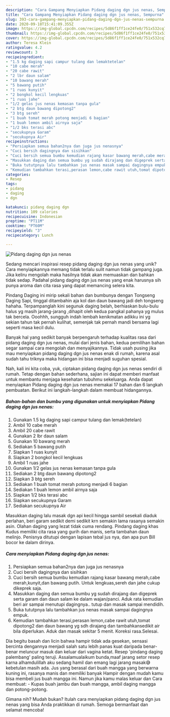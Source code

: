 ```yaml
---
description: "Cara Gampang Menyiapkan Pidang daging dgn jus nenas, Sempurna"
title: "Cara Gampang Menyiapkan Pidang daging dgn jus nenas, Sempurna"
slug: 393-cara-gampang-menyiapkan-pidang-daging-dgn-jus-nenas-sempurna
date: 2020-09-18T15:41:09.355Z
image: https://img-global.cpcdn.com/recipes/5d86f1ff1ce24fe0/751x532cq70/pidang-daging-dgn-jus-nenas-foto-resep-utama.jpg
thumbnail: https://img-global.cpcdn.com/recipes/5d86f1ff1ce24fe0/751x532cq70/pidang-daging-dgn-jus-nenas-foto-resep-utama.jpg
cover: https://img-global.cpcdn.com/recipes/5d86f1ff1ce24fe0/751x532cq70/pidang-daging-dgn-jus-nenas-foto-resep-utama.jpg
author: Teresa Klein
ratingvalue: 4.2
reviewcount: 3
recipeingredient:
- "1.5 kg daging sapi campur tulang dan lemaktetelan"
- "10 cabe merah"
- "20 cabe rawit"
- "2 lbr daun salam"
- "10 bawang merah"
- "5 bawang putih"
- "1 ruas kunyit"
- "2 bongkol kecil lengkuas"
- "1 ruas jahe"
- "1/2 gelas jus nenas kemasan tanpa gula"
- "2 btg daun bawang dipotong2"
- "3 btg sereh"
- "1 buah tomat merah potong menjadi 6 bagian"
- "1 buah lemon ambil airnya saja"
- "1/2 bks terasi abc"
- "secukupnya Garam"
- "secukupnya Air"
recipeinstructions:
- "Persiapkan semua bahan2nya dan juga jus nenasnya"
- "Cuci bersih dagingnya dan sisihkan"
- "Cuci bersih semua bumbu kemudian rajang kasar bawang merah,cabe merah,kunyit,dan bawang putih. Untuk lengkuas,sereh dan jahe cukup dikeprek saja."
- "Masukkan daging dan semua bumbu yg sudah dirajang dan digeprek serta garam dan daun salam ke dalam wajan/panci. Aduk rata kemudian beri air sampai menutupi dagingnya.. tutup dan masak sampai mendidih."
- "Buka tututpnya lalu tambahkan jus nenas masak sampai dagingnya empuk."
- "Kemudian tambahkan terasi,perasan lemon,cabe rawit utuh,tomat dipotong2 dan daun bawang yg sdh dirajang dan tambahkansedikit air bila diperlukan. Aduk dan masak sekitar 5 menit. Koreksi rasa.Selesai."
categories:
- Resep
tags:
- pidang
- daging
- dgn

katakunci: pidang daging dgn 
nutrition: 109 calories
recipecuisine: Indonesian
preptime: "PT11M"
cooktime: "PT60M"
recipeyield: "3"
recipecategory: Lunch

---
```



![Pidang daging dgn jus nenas](https://img-global.cpcdn.com/recipes/5d86f1ff1ce24fe0/751x532cq70/pidang-daging-dgn-jus-nenas-foto-resep-utama.jpg)

Sedang mencari inspirasi resep pidang daging dgn jus nenas yang unik? Cara menyiapkannya memang tidak terlalu sulit namun tidak gampang juga. Jika keliru mengolah maka hasilnya tidak akan memuaskan dan bahkan tidak sedap. Padahal pidang daging dgn jus nenas yang enak harusnya sih punya aroma dan cita rasa yang dapat memancing selera kita.

Pindang Daging ini mirip sekali bahan dan bumbunya dengan Tongseng Daging Sapi, tinggal ditambahin aja kol dan daun bawang jadi deh tongseng hahaha. Terpampanglah kini segunuk daging belah, berhiaskan bulu-bulu halus yg masih jarang-jarang ,dihapit oleh kedua pangkal pahanya yg mulus tak bercela. Ooohhh, sungguh indah lembah kenikmatan adikku ini yg sekian tahun tak pernah kulihat, semenjak tak pernah mandi bersama lagi seperti masa kecil dulu.

Banyak hal yang sedikit banyak berpengaruh terhadap kualitas rasa dari pidang daging dgn jus nenas, mulai dari jenis bahan, kedua pemilihan bahan segar sampai cara mengolah dan menyajikannya. Tidak usah pusing jika mau menyiapkan pidang daging dgn jus nenas enak di rumah, karena asal sudah tahu triknya maka hidangan ini bisa menjadi suguhan spesial.


Nah, kali ini kita coba, yuk, ciptakan pidang daging dgn jus nenas sendiri di rumah. Tetap dengan bahan sederhana, sajian ini dapat memberi manfaat untuk membantu menjaga kesehatan tubuhmu sekeluarga. Anda dapat menyiapkan Pidang daging dgn jus nenas memakai 17 bahan dan 6 langkah pembuatan. Berikut ini langkah-langkah dalam membuat hidangannya.

<!--inarticleads1-->

##### Bahan-bahan dan bumbu yang digunakan untuk menyiapkan Pidang daging dgn jus nenas:

1. Gunakan 1.5 kg daging sapi campur tulang dan lemak(tetelan)
1. Ambil 10 cabe merah
1. Ambil 20 cabe rawit
1. Gunakan 2 lbr daun salam
1. Gunakan 10 bawang merah
1. Sediakan 5 bawang putih
1. Siapkan 1 ruas kunyit
1. Siapkan 2 bongkol kecil lengkuas
1. Ambil 1 ruas jahe
1. Gunakan 1/2 gelas jus nenas kemasan tanpa gula
1. Sediakan 2 btg daun bawang dipotong2
1. Siapkan 3 btg sereh
1. Sediakan 1 buah tomat merah potong menjadi 6 bagian
1. Sediakan 1 buah lemon ambil airnya saja
1. Siapkan 1/2 bks terasi abc
1. Siapkan secukupnya Garam
1. Sediakan secukupnya Air


Masukkan daging lalu masak dgn api kecil hingga sambil sesekali diaduk perlahan, beri garam sedikit demi sedikit krn semakin lama rasanya semakin asin. Olahan daging yang lezat tidak cuma rendang. Pindang daging khas Kudus memiliki cita rasa yang gurih dan manis, serta tambahan daun melinjo. Penisnya ditutupi dengan lapisan tebal jus nya, dan apa pun Bill bocor ke dalam dirinya. 

<!--inarticleads2-->

##### Cara menyiapkan Pidang daging dgn jus nenas:

1. Persiapkan semua bahan2nya dan juga jus nenasnya
1. Cuci bersih dagingnya dan sisihkan
1. Cuci bersih semua bumbu kemudian rajang kasar bawang merah,cabe merah,kunyit,dan bawang putih. Untuk lengkuas,sereh dan jahe cukup dikeprek saja.
1. Masukkan daging dan semua bumbu yg sudah dirajang dan digeprek serta garam dan daun salam ke dalam wajan/panci. Aduk rata kemudian beri air sampai menutupi dagingnya.. tutup dan masak sampai mendidih.
1. Buka tututpnya lalu tambahkan jus nenas masak sampai dagingnya empuk.
1. Kemudian tambahkan terasi,perasan lemon,cabe rawit utuh,tomat dipotong2 dan daun bawang yg sdh dirajang dan tambahkansedikit air bila diperlukan. Aduk dan masak sekitar 5 menit. Koreksi rasa.Selesai.


Dia begitu basah dan licin bahwa hampir tidak ada gesekan, sensasi bercinta dengannya menjadi salah satu lebih panas kuat daripada benar-benar meluncur masuk dan keluar dari vagina ketat. Resep &#39;pindang daging palembang&#39; paling teruji. Assalamualaikum bunda,maaf jarang setor resep karna alhamdulillah aku sedang hamil dan emang lagi jarang masak😅 kebetulan masih ada. Jus yang berasal dari buah mangga yang berwarna kuning ini, rasanya manis dan memiliki banyak Hampir dengan mudah kamu bisa membeli jus buah mangga ini. Namun jika kamu malas keluar dan Cara membuat: - Kupas buah jambu dan buah mangga, ambil daging mangga dan potong-potong. 

Gimana nih? Mudah bukan? Itulah cara menyiapkan pidang daging dgn jus nenas yang bisa Anda praktikkan di rumah. Semoga bermanfaat dan selamat mencoba!
